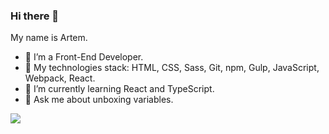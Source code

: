 ### Hi there 👋

  My name is Artem.

- 🔭 I’m a Front-End Developer.
- 🌱 My technologies stack: HTML, CSS, Sass, Git, npm, Gulp, JavaScript, Webpack, React.
- 🤔 I’m currently learning React and TypeScript.
- 💬 Ask me about unboxing variables.

![](https://komarev.com/ghpvc/?username=artemstw&color=brightgreen&style=for-the-badge)
